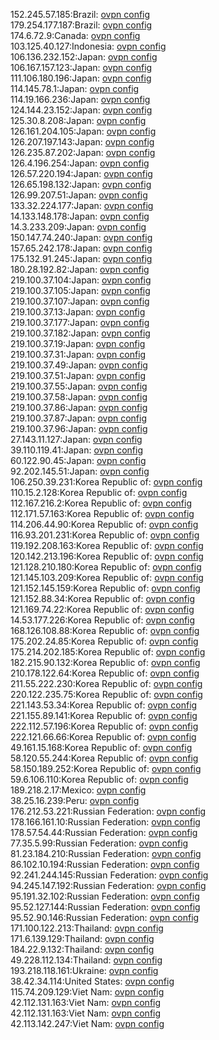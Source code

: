 152.245.57.185:Brazil: [ovpn config](vpn/152_245_57_185.ovpn)  
179.254.177.187:Brazil: [ovpn config](vpn/179_254_177_187.ovpn)  
174.6.72.9:Canada: [ovpn config](vpn/174_6_72_9.ovpn)  
103.125.40.127:Indonesia: [ovpn config](vpn/103_125_40_127.ovpn)  
106.136.232.152:Japan: [ovpn config](vpn/106_136_232_152.ovpn)  
106.167.157.123:Japan: [ovpn config](vpn/106_167_157_123.ovpn)  
111.106.180.196:Japan: [ovpn config](vpn/111_106_180_196.ovpn)  
114.145.78.1:Japan: [ovpn config](vpn/114_145_78_1.ovpn)  
114.19.166.236:Japan: [ovpn config](vpn/114_19_166_236.ovpn)  
124.144.23.152:Japan: [ovpn config](vpn/124_144_23_152.ovpn)  
125.30.8.208:Japan: [ovpn config](vpn/125_30_8_208.ovpn)  
126.161.204.105:Japan: [ovpn config](vpn/126_161_204_105.ovpn)  
126.207.197.143:Japan: [ovpn config](vpn/126_207_197_143.ovpn)  
126.235.87.202:Japan: [ovpn config](vpn/126_235_87_202.ovpn)  
126.4.196.254:Japan: [ovpn config](vpn/126_4_196_254.ovpn)  
126.57.220.194:Japan: [ovpn config](vpn/126_57_220_194.ovpn)  
126.65.198.132:Japan: [ovpn config](vpn/126_65_198_132.ovpn)  
126.99.207.51:Japan: [ovpn config](vpn/126_99_207_51.ovpn)  
133.32.224.177:Japan: [ovpn config](vpn/133_32_224_177.ovpn)  
14.133.148.178:Japan: [ovpn config](vpn/14_133_148_178.ovpn)  
14.3.233.209:Japan: [ovpn config](vpn/14_3_233_209.ovpn)  
150.147.74.240:Japan: [ovpn config](vpn/150_147_74_240.ovpn)  
157.65.242.178:Japan: [ovpn config](vpn/157_65_242_178.ovpn)  
175.132.91.245:Japan: [ovpn config](vpn/175_132_91_245.ovpn)  
180.28.192.82:Japan: [ovpn config](vpn/180_28_192_82.ovpn)  
219.100.37.104:Japan: [ovpn config](vpn/219_100_37_104.ovpn)  
219.100.37.105:Japan: [ovpn config](vpn/219_100_37_105.ovpn)  
219.100.37.107:Japan: [ovpn config](vpn/219_100_37_107.ovpn)  
219.100.37.13:Japan: [ovpn config](vpn/219_100_37_13.ovpn)  
219.100.37.177:Japan: [ovpn config](vpn/219_100_37_177.ovpn)  
219.100.37.182:Japan: [ovpn config](vpn/219_100_37_182.ovpn)  
219.100.37.19:Japan: [ovpn config](vpn/219_100_37_19.ovpn)  
219.100.37.31:Japan: [ovpn config](vpn/219_100_37_31.ovpn)  
219.100.37.49:Japan: [ovpn config](vpn/219_100_37_49.ovpn)  
219.100.37.51:Japan: [ovpn config](vpn/219_100_37_51.ovpn)  
219.100.37.55:Japan: [ovpn config](vpn/219_100_37_55.ovpn)  
219.100.37.58:Japan: [ovpn config](vpn/219_100_37_58.ovpn)  
219.100.37.86:Japan: [ovpn config](vpn/219_100_37_86.ovpn)  
219.100.37.87:Japan: [ovpn config](vpn/219_100_37_87.ovpn)  
219.100.37.96:Japan: [ovpn config](vpn/219_100_37_96.ovpn)  
27.143.11.127:Japan: [ovpn config](vpn/27_143_11_127.ovpn)  
39.110.119.41:Japan: [ovpn config](vpn/39_110_119_41.ovpn)  
60.122.90.45:Japan: [ovpn config](vpn/60_122_90_45.ovpn)  
92.202.145.51:Japan: [ovpn config](vpn/92_202_145_51.ovpn)  
106.250.39.231:Korea Republic of: [ovpn config](vpn/106_250_39_231.ovpn)  
110.15.2.128:Korea Republic of: [ovpn config](vpn/110_15_2_128.ovpn)  
112.167.216.2:Korea Republic of: [ovpn config](vpn/112_167_216_2.ovpn)  
112.171.57.163:Korea Republic of: [ovpn config](vpn/112_171_57_163.ovpn)  
114.206.44.90:Korea Republic of: [ovpn config](vpn/114_206_44_90.ovpn)  
116.93.201.231:Korea Republic of: [ovpn config](vpn/116_93_201_231.ovpn)  
119.192.208.163:Korea Republic of: [ovpn config](vpn/119_192_208_163.ovpn)  
120.142.213.196:Korea Republic of: [ovpn config](vpn/120_142_213_196.ovpn)  
121.128.210.180:Korea Republic of: [ovpn config](vpn/121_128_210_180.ovpn)  
121.145.103.209:Korea Republic of: [ovpn config](vpn/121_145_103_209.ovpn)  
121.152.145.159:Korea Republic of: [ovpn config](vpn/121_152_145_159.ovpn)  
121.152.88.34:Korea Republic of: [ovpn config](vpn/121_152_88_34.ovpn)  
121.169.74.22:Korea Republic of: [ovpn config](vpn/121_169_74_22.ovpn)  
14.53.177.226:Korea Republic of: [ovpn config](vpn/14_53_177_226.ovpn)  
168.126.108.88:Korea Republic of: [ovpn config](vpn/168_126_108_88.ovpn)  
175.202.24.85:Korea Republic of: [ovpn config](vpn/175_202_24_85.ovpn)  
175.214.202.185:Korea Republic of: [ovpn config](vpn/175_214_202_185.ovpn)  
182.215.90.132:Korea Republic of: [ovpn config](vpn/182_215_90_132.ovpn)  
210.178.122.64:Korea Republic of: [ovpn config](vpn/210_178_122_64.ovpn)  
211.55.222.230:Korea Republic of: [ovpn config](vpn/211_55_222_230.ovpn)  
220.122.235.75:Korea Republic of: [ovpn config](vpn/220_122_235_75.ovpn)  
221.143.53.34:Korea Republic of: [ovpn config](vpn/221_143_53_34.ovpn)  
221.155.89.141:Korea Republic of: [ovpn config](vpn/221_155_89_141.ovpn)  
222.112.57.196:Korea Republic of: [ovpn config](vpn/222_112_57_196.ovpn)  
222.121.66.66:Korea Republic of: [ovpn config](vpn/222_121_66_66.ovpn)  
49.161.15.168:Korea Republic of: [ovpn config](vpn/49_161_15_168.ovpn)  
58.120.55.244:Korea Republic of: [ovpn config](vpn/58_120_55_244.ovpn)  
58.150.189.252:Korea Republic of: [ovpn config](vpn/58_150_189_252.ovpn)  
59.6.106.110:Korea Republic of: [ovpn config](vpn/59_6_106_110.ovpn)  
189.218.2.17:Mexico: [ovpn config](vpn/189_218_2_17.ovpn)  
38.25.16.239:Peru: [ovpn config](vpn/38_25_16_239.ovpn)  
176.212.53.221:Russian Federation: [ovpn config](vpn/176_212_53_221.ovpn)  
178.166.161.10:Russian Federation: [ovpn config](vpn/178_166_161_10.ovpn)  
178.57.54.44:Russian Federation: [ovpn config](vpn/178_57_54_44.ovpn)  
77.35.5.99:Russian Federation: [ovpn config](vpn/77_35_5_99.ovpn)  
81.23.184.210:Russian Federation: [ovpn config](vpn/81_23_184_210.ovpn)  
86.102.10.194:Russian Federation: [ovpn config](vpn/86_102_10_194.ovpn)  
92.241.244.145:Russian Federation: [ovpn config](vpn/92_241_244_145.ovpn)  
94.245.147.192:Russian Federation: [ovpn config](vpn/94_245_147_192.ovpn)  
95.191.32.102:Russian Federation: [ovpn config](vpn/95_191_32_102.ovpn)  
95.52.127.144:Russian Federation: [ovpn config](vpn/95_52_127_144.ovpn)  
95.52.90.146:Russian Federation: [ovpn config](vpn/95_52_90_146.ovpn)  
171.100.122.213:Thailand: [ovpn config](vpn/171_100_122_213.ovpn)  
171.6.139.129:Thailand: [ovpn config](vpn/171_6_139_129.ovpn)  
184.22.9.132:Thailand: [ovpn config](vpn/184_22_9_132.ovpn)  
49.228.112.134:Thailand: [ovpn config](vpn/49_228_112_134.ovpn)  
193.218.118.161:Ukraine: [ovpn config](vpn/193_218_118_161.ovpn)  
38.42.34.114:United States: [ovpn config](vpn/38_42_34_114.ovpn)  
115.74.209.129:Viet Nam: [ovpn config](vpn/115_74_209_129.ovpn)  
42.112.131.163:Viet Nam: [ovpn config](vpn/42_112_131_163.ovpn)  
42.112.131.163:Viet Nam: [ovpn config](vpn/42_112_131_163.ovpn)  
42.113.142.247:Viet Nam: [ovpn config](vpn/42_113_142_247.ovpn)  
